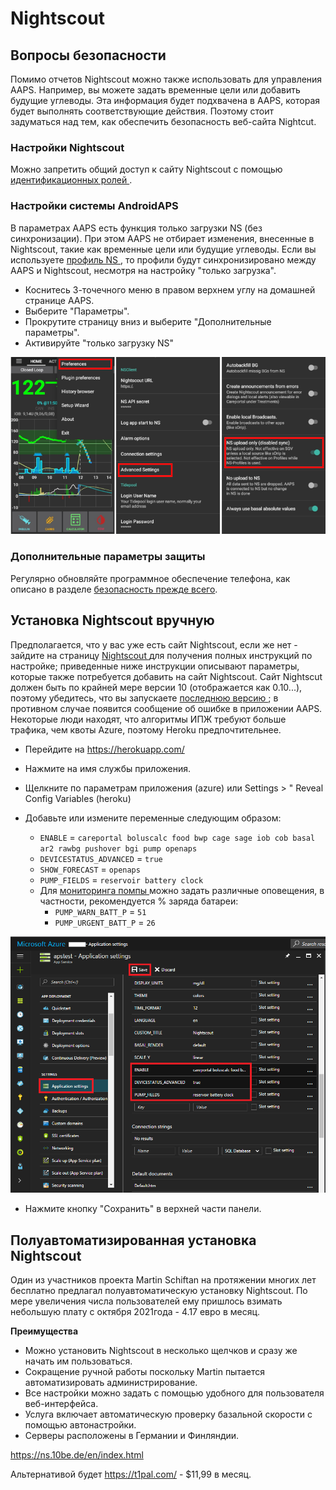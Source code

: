 # Nightscout

## Вопросы безопасности

Помимо отчетов Nightscout можно также использовать для управления AAPS. Например, вы можете задать временные цели или добавить будущие углеводы. Эта информация будет подхвачена в AAPS, которая будет выполнять соответствующие действия. Поэтому стоит задуматься над тем, как обеспечить безопасность веб-сайта Nightcut.

### Настройки Nightscout

Можно запретить общий доступ к сайту Nightscout с помощью [ идентификационных ролей ](https://nightscout.github.io/nightscout/security).

### Настройки системы AndroidAPS

В параметрах AAPS есть функция только загрузки NS (без синхронизации). При этом AAPS не отбирает изменения, внесенные в Nightscout, такие как временные цели или будущие углеводы. Если вы используете [ профиль NS ](../Configuration/Config-Builder#ns-profile), то профили будут синхронизировано между AAPS и Nightscout, несмотря на настройку "только загрузка".

* Коснитесь 3-точечного меню в правом верхнем углу на домашней странице AAPS.
* Выберите "Параметры".
* Прокрутите страницу вниз и выберите "Дополнительные параметры".
* Активируйте "только загрузку NS"

![Только выгрузка в Nightscout](../images/NSsafety.png)

### Дополнительные параметры защиты

Регулярно обновляйте программное обеспечение телефона, как описано в разделе [ безопасность прежде всего](../Getting-Started/Safety-first.rst).

## Установка Nightscout вручную

Предполагается, что у вас уже есть сайт Nightscout, если же нет - зайдите на страницу [ Nightscout ](http://nightscout.github.io/nightscout/new_user/) для получения полных инструкций по настройке; приведенные ниже инструкции описывают параметры, которые также потребуется добавить на сайт Nightscout. Сайт Nightscut должен быть по крайней мере версии 10 (отображается как 0.10...), поэтому убедитесь, что вы запускаете [ последнюю версию ](https://nightscout.github.io/update/update/#updating-your-site-to-the-latest-version); в противном случае появится сообщение об ошибке в приложении AAPS. Некоторые люди находят, что алгоритмы ИПЖ требуют больше трафика, чем квоты Azure, поэтому Heroku предпочтительнее.

* Перейдите на https://herokuapp.com/

* Нажмите на имя службы приложения.

* Щелкните по параметрам приложения (azure) или Settings > " Reveal Config Variables (heroku)

* Добавьте или измените переменные следующим образом:
  
  * ` ENABLE ` = ` careportal boluscalc food bwp cage sage iob cob basal ar2 rawbg pushover bgi pump openaps `
  * ` DEVICESTATUS_ADVANCED ` = ` true `
  * `SHOW_FORECAST` = `openaps`
  * `PUMP_FIELDS` = `reservoir battery clock`
  * Для [ мониторинга помпы ](https://github.com/nightscout/cgm-remote-monitor#pump-pump-monitoring) можно задать различные оповещения, в частности, рекомендуется % заряда батареи: 
    * ` PUMP_WARN_BATT_P ` = ` 51 `
    * ` PUMP_URGENT_BATT_P ` = ` 26 ` 

![Azure](../images/nightscout1.png)

* Нажмите кнопку "Сохранить" в верхней части панели.

## Полуавтоматизированная установка Nightscout

Один из участников проекта Martin Schiftan на протяжении многих лет бесплатно предлагал полуавтоматическую установку Nightscout. По мере увеличения числа пользователей ему пришлось взимать небольшую плату с октября 2021года - 4.17 евро в месяц.

**Преимущества**

* Можно установить Nightscout в несколько щелчков и сразу же начать им пользоваться. 
* Сокращение ручной работы поскольку Martin пытается автоматизировать администрирование.
* Все настройки можно задать с помощью удобного для пользователя веб-интерфейса. 
* Услуга включает автоматическую проверку базальной скорости с помощью автонастройки. 
* Серверы расположены в Германии и Финляндии.

<https://ns.10be.de/en/index.html>

Альтернативой будет <https://t1pal.com/> - $11,99 в месяц.